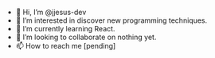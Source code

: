 - 👋 Hi, I’m @jjesus-dev
- 👀 I’m interested in discover new programming techniques.
- 🌱 I’m currently learning React.
- 💞️ I’m looking to collaborate on nothing yet.
- 📫 How to reach me [pending]

<!---
jjesus-dev/jjesus-dev is a ✨ special ✨ repository because its `README.md` (this file) appears on your GitHub profile.
You can click the Preview link to take a look at your changes.
--->
